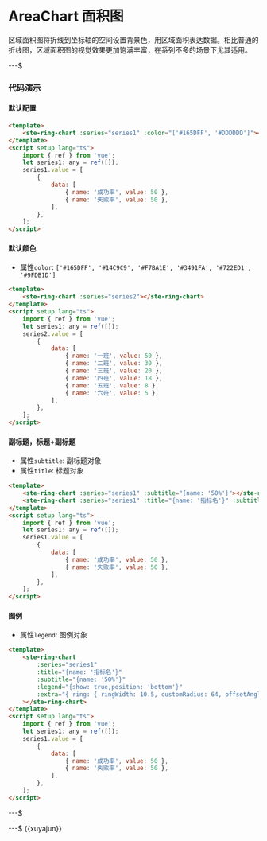 # AreaChart 面积图

区域面积图将折线到坐标轴的空间设置背景色，用区域面积表达数据。相比普通的折线图，区域面积图的视觉效果更加饱满丰富，在系列不多的场景下尤其适用。

---$

### 代码演示

#### 默认配置

```html
<template>
    <ste-ring-chart :series="series1" :color="['#165DFF', '#DDDDDD']"></ste-ring-chart>
</template>
<script setup lang="ts">
    import { ref } from 'vue';
    let series1: any = ref([]);
    series1.value = [
        {
            data: [
                { name: '成功率', value: 50 },
                { name: '失败率', value: 50 },
            ],
        },
    ];
</script>
```

#### 默认颜色

- 属性`color`: `['#165DFF', '#14C9C9', '#F7BA1E', '#3491FA', '#722ED1', '#9FDB1D']`

```html
<template>
    <ste-ring-chart :series="series2"></ste-ring-chart>
</template>
<script setup lang="ts">
    import { ref } from 'vue';
    let series1: any = ref([]);
    series2.value = [
        {
            data: [
                { name: '一班', value: 50 },
                { name: '二班', value: 30 },
                { name: '三班', value: 20 },
                { name: '四班', value: 18 },
                { name: '五班', value: 8 },
                { name: '六班', value: 5 },
            ],
        },
    ];
</script>
```

#### 副标题，标题+副标题

- 属性`subtitle`: 副标题对象
- 属性`title`: 标题对象

```html
<template>
    <ste-ring-chart :series="series1" :subtitle="{name: '50%'}"></ste-ring-chart>
    <ste-ring-chart :series="series1" :title="{name: '指标名'}" :subtitle="{name: '50%'}"></ste-ring-chart>
</template>
<script setup lang="ts">
    import { ref } from 'vue';
    let series1: any = ref([]);
    series1.value = [
        {
            data: [
                { name: '成功率', value: 50 },
                { name: '失败率', value: 50 },
            ],
        },
    ];
</script>
```

#### 图例

- 属性`legend`: 图例对象

```html
<template>
    <ste-ring-chart
        :series="series1"
        :title="{name: '指标名'}"
        :subtitle="{name: '50%'}"
        :legend="{show: true,position: 'bottom'}"
        :extra="{ ring: { ringWidth: 10.5, customRadius: 64, offsetAngle: -90, linearType: 'none' } }"
    ></ste-ring-chart>
</template>
<script setup lang="ts">
    import { ref } from 'vue';
    let series1: any = ref([]);
    series1.value = [
        {
            data: [
                { name: '成功率', value: 50 },
                { name: '失败率', value: 50 },
            ],
        },
    ];
</script>
```

---$

<!-- props -->

---$
{{xuyajun}}
